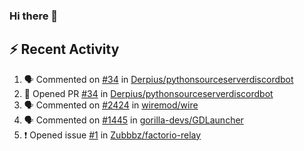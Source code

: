 ### Hi there 👋

## ⚡ Recent Activity
<!--START_SECTION:activity-->
1. 🗣 Commented on [#34](https://github.com/Derpius/pythonsourceserverdiscordbot/issues/34) in [Derpius/pythonsourceserverdiscordbot](https://github.com/Derpius/pythonsourceserverdiscordbot)
2. 💪 Opened PR [#34](https://github.com/Derpius/pythonsourceserverdiscordbot/pull/34) in [Derpius/pythonsourceserverdiscordbot](https://github.com/Derpius/pythonsourceserverdiscordbot)
3. 🗣 Commented on [#2424](https://github.com/wiremod/wire/issues/2424) in [wiremod/wire](https://github.com/wiremod/wire)
4. 🗣 Commented on [#1445](https://github.com/gorilla-devs/GDLauncher/issues/1445) in [gorilla-devs/GDLauncher](https://github.com/gorilla-devs/GDLauncher)
5. ❗️ Opened issue [#1](https://github.com/Zubbbz/factorio-relay/issues/1) in [Zubbbz/factorio-relay](https://github.com/Zubbbz/factorio-relay)
<!--END_SECTION:activity-->